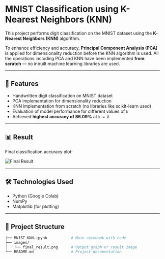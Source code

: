 # MNIST Classification using K-Nearest Neighbors (KNN)

This project performs digit classification on the MNIST dataset using the **K-Nearest Neighbors (KNN)** algorithm. 

To enhance efficiency and accuracy, **Principal Component Analysis (PCA)** is applied for dimensionality reduction before the KNN algorithm is used. All the operations including PCA and KNN have been implemented **from scratch** — no inbuilt machine learning libraries are used.

---

## 📌 Features

- Handwritten digit classification on MNIST dataset
- PCA implementation for dimensionality reduction
- KNN implementation from scratch (no libraries like scikit-learn used)
- Evaluation of model performance for different values of `k`
- Achieved **highest accuracy of 86.09%** at `k = 8`

---

## 📊 Result

Final classification accuracy plot:

![Final Result](images/final_result.png)

---

## 🛠️ Technologies Used

- Python (Google Colab)
- NumPy
- Matplotlib (for plotting)

---

## 📂 Project Structure

```bash
├── MNIST_KNN.ipynb           # Main notebook with code
├── images/
│   └── final_result.png      # Output graph or result image
└── README.md                 # Project documentation
